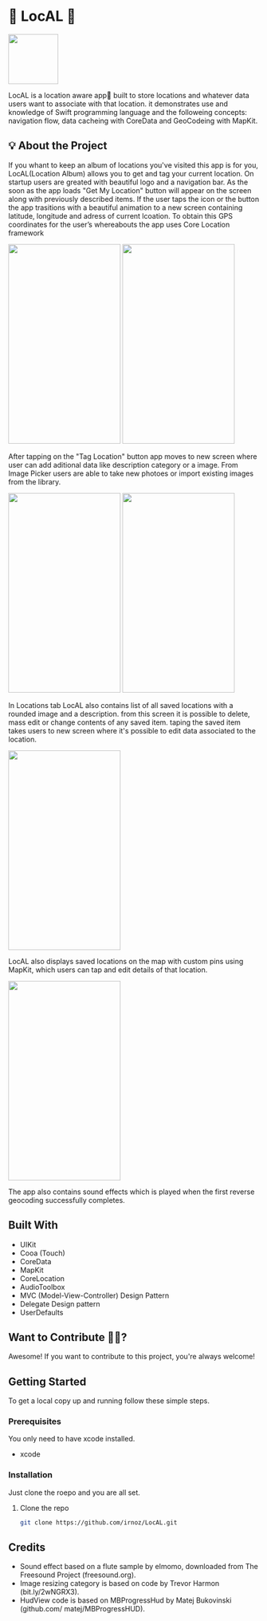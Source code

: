 <!-- <p align="center">
  <img src="Qarty/AppIcon.appiconset/qarty-appicon.png" height="128"/>
</p> -->
<!-- <img src=https://github.com/irnoz/Checklists/assets/58843342/1504af31-735c-485c-bec7-4aa70bfc24fd width="100" height="100"/> -->
<!-- <img src=https://github.com/irnoz/Checklists/assets/58843342/15e8c7d4-ee48-4d8a-86ac-674595cabd94 width="200" height="400"/> -->
# 📍 LocAL 📍
<img src=https://github.com/irnoz/LocAL/assets/58843342/77535a34-f961-4b28-8049-916e49fa2d8a width="100" height="100"/>

<!-- **LocAL**  -->
LocAL is a location aware app📱 built to store locations and whatever data users want to associate with that location. it demonstrates use and knowledge of Swift programming language and the followeing concepts: navigation flow, data cacheing with CoreData and GeoCodeing with MapKit.

## 💡 About the Project

If you whant to keep an album of locations you've visited this app is for you, LocAL(Location Album) allows you to get and tag your current location. On startup users are greated with beautiful logo and a navigation bar. As the soon as the app loads "Get My Location" button will appear on the screen along with previously described items. If the user taps the icon or the button the app trasitions with a beautiful animation to a new screen containing latitude, longitude and adress of current lcoation. To obtain this GPS coordinates for the user’s whereabouts the app uses Core Location framework 

<img src=https://github.com/irnoz/LocAL/assets/58843342/aa965c74-dff4-46d2-bfc7-bb125b4b713b width="225" height="400"/>
<img src=https://github.com/irnoz/LocAL/assets/58843342/6917f9ca-c749-4068-a81b-f0063a1a974c width="225" height="400"/>

After tapping on the "Tag Location" button app moves to new screen where user can add aditional data like description category or a image. From Image Picker users are able to take new photoes or import existing images from the library.

<img src=https://github.com/irnoz/LocAL/assets/58843342/6a371bf1-1c87-4bc7-b9ee-9838cf726b9e width="225" height="400"/>
<img src=https://github.com/irnoz/LocAL/assets/58843342/94096f94-e9e7-4279-8912-ee8ee874a6b9 width="225" height="400"/>

In Locations tab LocAL also contains list of all saved locations with a rounded image and a description. from this screen it is possible to delete, mass edit or change contents of any saved item. taping the saved item takes users to new screen where it's possible to edit data associated to the location.

<img src=https://github.com/irnoz/LocAL/assets/58843342/7d724e73-358d-4da9-956a-c4f9b19ccde9 width="225" height="400"/>

LocAL also displays saved locations on the map with custom pins using MapKit, which users can tap and edit details of that location.

<img src=https://github.com/irnoz/LocAL/assets/58843342/8103c476-0e00-476e-aed4-af2a9d3e29d7 width="225" height="400"/>

The app also contains sound effects which is played when the first reverse geocoding successfully completes.

## Built With

* UIKit
* Cooa (Touch)
* CoreData
* MapKit
* CoreLocation
* AudioToolbox
* MVC (Model-View-Controller) Design Pattern
* Delegate Design pattern
* UserDefaults

## Want to Contribute 🙋‍♂️?

Awesome! If you want to contribute to this project, you're always welcome!

## Getting Started

To get a local copy up and running follow these simple steps.

### Prerequisites

You only need to have xcode installed.

* xcode

### Installation

Just clone the roepo and you are all set.

1. Clone the repo
   ```sh
   git clone https://github.com/irnoz/LocAL.git
   ```
<!-- ## Want to discuss? 💬

 Have any questions, doubts or want to present your opinions, views? You're always welcome. -->

## Credits
* Sound effect based on a flute sample by elmomo, downloaded from The Freesound Project (freesound.org).
* Image resizing category is based on code by Trevor Harmon (bit.ly/2wNGRX3).
* HudView code is based on MBProgressHud by Matej Bukovinski (github.com/ matej/MBProgressHUD).
